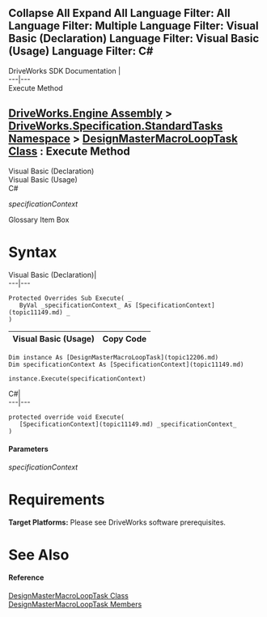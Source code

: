 Collapse All Expand All Language Filter: All  Language Filter: Multiple  Language Filter: Visual Basic (Declaration) Language Filter: Visual Basic (Usage) Language Filter: C#  
---  
DriveWorks SDK Documentation  |   
---|---  
Execute Method   
  
[DriveWorks.Engine Assembly](topic2156.md) > [DriveWorks.Specification.StandardTasks Namespace](topic11896.md) > [DesignMasterMacroLoopTask Class](topic12206.md) : Execute Method  
---  
  
Visual Basic (Declaration)    
Visual Basic (Usage)    
C# 

_specificationContext_
    

Glossary Item Box

# Syntax

Visual Basic (Declaration)|   
---|---  
      
    
    Protected Overrides Sub Execute( _
       ByVal _specificationContext_ As [SpecificationContext](topic11149.md) _
    )   
  
Visual Basic (Usage)| Copy Code  
---|---  
      
    
    Dim instance As [DesignMasterMacroLoopTask](topic12206.md)
    Dim specificationContext As [SpecificationContext](topic11149.md)
     
    instance.Execute(specificationContext)  
  
C#|   
---|---  
      
    
    protected override void Execute( 
       [SpecificationContext](topic11149.md) _specificationContext_
    )  
  
#### Parameters

 _specificationContext_
    

# Requirements

**Target Platforms:** Please see DriveWorks software prerequisites.

# See Also

#### Reference

[DesignMasterMacroLoopTask Class](topic12206.md)   
[DesignMasterMacroLoopTask Members](topic12207.md)


